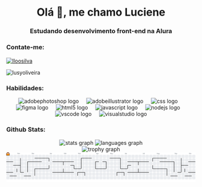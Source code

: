 <h1 align="center">Olá 👋, me chamo Luciene</h1>
<h3 align="center">Estudando desenvolvimento front-end na Alura</h3>
<h3 align="left">Contate-me:</h3>
<p align="left">
<a href="https://linkedin.com/in/lloosilva" target="blank"><img align="center" src="https://raw.githubusercontent.com/rahuldkjain/github-profile-readme-generator/master/src/images/icons/Social/linked-in-alt.svg" alt="lloosilva" height="30" width="40" /></a>
</p>
<p align="left"> <img src="https://komarev.com/ghpvc/?username=lusyoliveira&label=Profile%20views&color=0e75b6&style=flat" alt="lusyoliveira" /> </p>


<h3 align="left">Habilidades:</h3>

<div align="center">
  <img src="https://skillicons.dev/icons?i=ps" height="60" alt="adobephotoshop logo"  />
  <img width="12" />
  <img src="https://skillicons.dev/icons?i=ai" height="60" alt="adobeillustrator logo"  />
  <img width="12" />
  <img src="https://skillicons.dev/icons?i=css" height="60" alt="css logo"  />
  <img width="12" />
  <img src="https://skillicons.dev/icons?i=figma" height="60" alt="figma logo"  />
  <img width="12" />
  <img src="https://skillicons.dev/icons?i=html" height="60" alt="html5 logo"  />
  <img width="12" />
  <img src="https://skillicons.dev/icons?i=js" height="60" alt="javascript logo"  />
  <img width="12" />
  <img src="https://skillicons.dev/icons?i=nodejs" height="60" alt="nodejs logo"  />
  <img width="12" />
  <img src="https://skillicons.dev/icons?i=vscode" height="60" alt="vscode logo"  />
  <img width="12" />
  <img src="https://skillicons.dev/icons?i=visualstudio" height="60" alt="visualstudio logo"  />
</div>

<h3 align="left"> Github Stats:</h3>
<div align="center">
  <img src="https://github-readme-stats.vercel.app/api?username=lusyoliveira&hide_title=false&hide_rank=false&show_icons=true&include_all_commits=true&count_private=true&disable_animations=false&theme=dracula&locale=en&hide_border=false" height="150" alt="stats graph"  />
  <img src="https://github-readme-stats.vercel.app/api/top-langs?username=lusyoliveira&locale=en&hide_title=false&layout=compact&card_width=320&langs_count=5&theme=dracula&hide_border=false" height="150" alt="languages graph"  />
</div>

<div align="center">  
  <img src="https://github-profile-trophy.vercel.app?username=lusyoliveira&theme=dracula&column=-1&row=1&margin-w=8&margin-h=8&no-bg=false&no-frame=false&order=4" height="150" alt="trophy graph"  />
</div>

<picture>
  <source media="(prefers-color-scheme: dark)" srcset="https://raw.githubusercontent.com/lusyoliveira/lusyoliveira/output/pacman-contribution-graph-dark.svg">
  <source media="(prefers-color-scheme: light)" srcset="https://raw.githubusercontent.com/lusyoliveira/lusyoliveira/output/pacman-contribution-graph.svg">
  <img alt="pacman contribution graph" src="https://raw.githubusercontent.com/lusyoliveira/lusyoliveira/output/pacman-contribution-graph.svg">
</picture>
